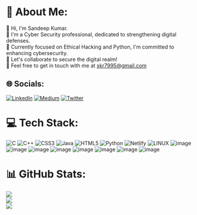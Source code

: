 # 💫 About Me:
👋 Hi, I'm Sandeep Kumar.<br>🔐 I'm a Cyber Security professional, dedicated to strengthening digital defenses.<br>🌱 Currently focused on Ethical Hacking and Python, I'm committed to enhancing cybersecurity.<br>🤝  Let's collaborate to secure the digital realm!<br>🚀  Feel free to get in touch with me at skr7995@gmail.com<br>


## 🌐 Socials:
[![LinkedIn](https://img.shields.io/badge/LinkedIn-%230077B5.svg?logo=linkedin&logoColor=white)](https://linkedin.com/in/Sandeep-kumar-cyber) [![Medium](https://img.shields.io/badge/Medium-12100E?logo=medium&logoColor=white)](https://medium.com/@@skr7995) [![Twitter](https://img.shields.io/badge/Twitter-%231DA1F2.svg?logo=Twitter&logoColor=white)](https://twitter.com/@sk9441) 

# 💻 Tech Stack:
![C](https://img.shields.io/badge/c-%2300599C.svg?style=for-the-badge&logo=c&logoColor=white) ![C++](https://img.shields.io/badge/c++-%2300599C.svg?style=for-the-badge&logo=c%2B%2B&logoColor=white) ![CSS3](https://img.shields.io/badge/css3-%231572B6.svg?style=for-the-badge&logo=css3&logoColor=white) ![Java](https://img.shields.io/badge/java-%23ED8B00.svg?style=for-the-badge&logo=java&logoColor=white) ![HTML5](https://img.shields.io/badge/html5-%23E34F26.svg?style=for-the-badge&logo=html5&logoColor=white) ![Python](https://img.shields.io/badge/python-3670A0?style=for-the-badge&logo=python&logoColor=ffdd54) ![Netlify](https://img.shields.io/badge/netlify-%23000000.svg?style=for-the-badge&logo=netlify&logoColor=#00C7B7) ![LINUX](https://img.shields.io/badge/Linux-FCC624?style=for-the-badge&logo=linux&logoColor=black)
![image](https://img.shields.io/badge/Python-FFD43B?style=for-the-badge&logo=python&logoColor=blue)
![image](https://img.shields.io/badge/HTML5-E34F26?style=for-the-badge&logo=html5&logoColor=white)
![image](https://img.shields.io/badge/C-00599C?style=for-the-badge&logo=c&logoColor=white)
![image](https://img.shields.io/badge/C%2B%2B-00599C?style=for-the-badge&logo=c%2B%2B&logoColor=white)
![image](https://img.shields.io/badge/HackTheBox-111927?style=for-the-badge&logo=Hack%20The%20Box&logoColor=9FEF00)
![image](https://img.shields.io/badge/GNU%20Bash-4EAA25?style=for-the-badge&logo=GNU%20Bash&logoColor=white)
![image](https://img.shields.io/badge/Kali_Linux-557C94?style=for-the-badge&logo=kali-linux&logoColor=white)
![image](https://img.shields.io/badge/VirtualBox-21416b?style=for-the-badge&logo=VirtualBox&logoColor=white)

# 📊 GitHub Stats:
![](https://github-readme-stats.vercel.app/api?username=Sandeep060&theme=radical&hide_border=false&include_all_commits=true&count_private=false)<br/>
![](https://github-readme-streak-stats.herokuapp.com/?user=Sandeep060&theme=radical&hide_border=false)<br/>
![](https://github-readme-stats.vercel.app/api/top-langs/?username=Sandeep060&theme=radical&hide_border=false&include_all_commits=true&count_private=false&layout=compact)
